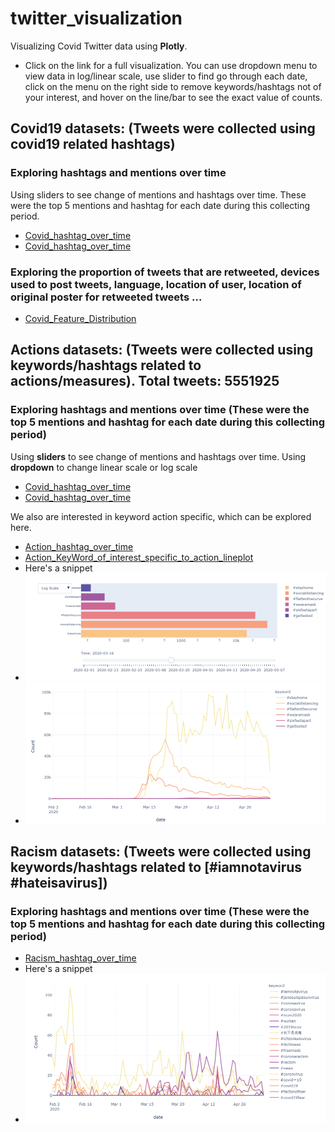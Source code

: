 # twitter_visualization
Visualizing Covid Twitter data using **Plotly**.
- Click on the link for a full visualization. You can use dropdown menu to view data in log/linear scale, use slider to find go through each date, click on the menu on the right side to remove keywords/hashtags not of your interest, and hover on the line/bar to see the exact value of counts. 

## Covid19 datasets: (Tweets were collected using covid19 related hashtags)
### Exploring hashtags and mentions over time 
Using sliders to see change of mentions and hashtags over time. These were the top 5 mentions and hashtag for each date during this collecting period. 
- [Covid_hashtag_over_time](https://2miatran.github.io/twitter_visualization/Covid_hashtag_bar_over_time.html)
- [Covid_hashtag_over_time](https://2miatran.github.io/twitter_visualization/Covid_mention_bar_over_time.html)
### Exploring the proportion of tweets that are retweeted, devices used to post tweets, language, location of user, location of original poster for retweeted tweets ...
- [Covid_Feature_Distribution](https://2miatran.github.io/twitter_visualization/Covid_Feature_Distribution.html)

## Actions datasets: (Tweets were collected using keywords/hashtags related to actions/measures). Total tweets: 5551925
### Exploring hashtags and mentions over time (These were the top 5 mentions and hashtag for each date during this collecting period)
Using **sliders** to see change of mentions and hashtags over time. 
Using **dropdown** to change linear scale or log scale
- [Covid_hashtag_over_time](https://2miatran.github.io/twitter_visualization/Action_Hashtag_bar_over_time.html)
- [Covid_hashtag_over_time](https://2miatran.github.io/twitter_visualization/Action_Mention_bar_over_time.html)

We also are interested in keyword action specific, which can be explored here. 
- [Action_hashtag_over_time](https://2miatran.github.io/twitter_visualization/Action_KeyWord_of_interest_specific_to_action.html)
- [Action_KeyWord_of_interest_specific_to_action_lineplot](https://2miatran.github.io/twitter_visualization/Action_KeyWord_of_interest_specific_to_action_lineplot.html)
- Here's a snippet
- ![image](https://github.com/2miatran/twitter_visualization/blob/master/slider_dropdown_menu_covid_action.png)
- ![image](https://github.com/2miatran/twitter_visualization/blob/master/Action_KeyWord_of_interest_specific_to_action_lineplot.png)

## Racism datasets: (Tweets were collected using keywords/hashtags related to [#iamnotavirus #hateisavirus])
### Exploring hashtags and mentions over time (These were the top 5 mentions and hashtag for each date during this collecting period)
- [Racism_hashtag_over_time](https://2miatran.github.io/twitter_visualization/Racism_Hashtag_over_time_lineplot.html)
- Here's a snippet
- ![image](https://github.com/2miatran/twitter_visualization/blob/master/Racism_Hashtag_over_time_lineplot.png)


